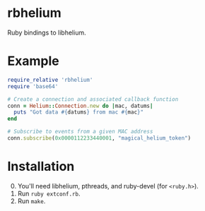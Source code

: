 rbhelium
========

Ruby bindings to libhelium.

Example
=======

```ruby
require_relative 'rbhelium'
require 'base64'

# Create a connection and associated callback function
conn = Helium::Connection.new do |mac, datums|
  puts "Got data #{datums} from mac #{mac}"
end

# Subscribe to events from a given MAC address
conn.subscribe(0x0000112233440001, "magical_helium_token")
```

Installation
============

0. You'll need libhelium, pthreads, and ruby-devel (for `<ruby.h>`).
1. Run `ruby extconf.rb`.
2. Run `make`.
